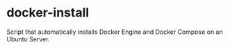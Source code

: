# docker-install
Script that automatically installs Docker Engine and Docker Compose on an Ubuntu Server.
